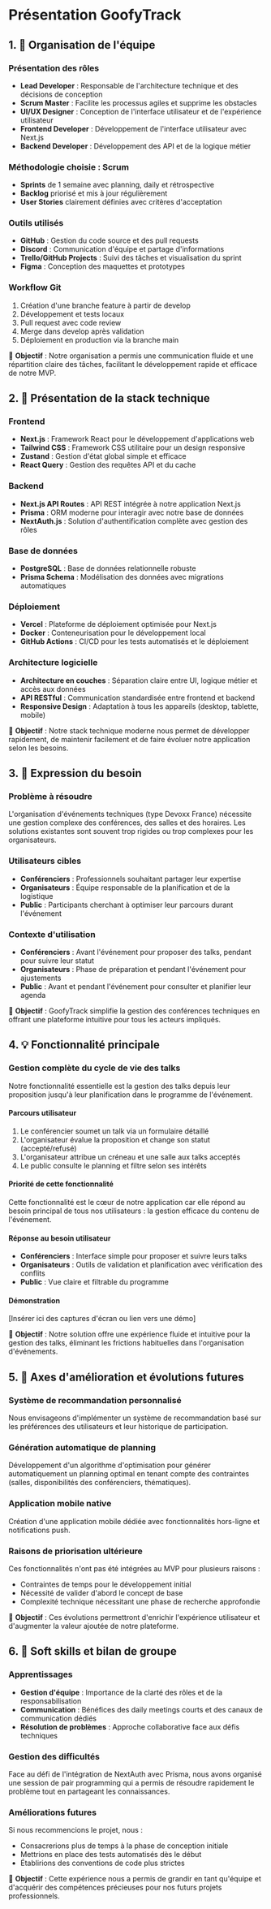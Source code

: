 # Présentation GoofyTrack

## 1. 👥 Organisation de l'équipe

### Présentation des rôles
- **Lead Developer** : Responsable de l'architecture technique et des décisions de conception
- **Scrum Master** : Facilite les processus agiles et supprime les obstacles
- **UI/UX Designer** : Conception de l'interface utilisateur et de l'expérience utilisateur
- **Frontend Developer** : Développement de l'interface utilisateur avec Next.js
- **Backend Developer** : Développement des API et de la logique métier

### Méthodologie choisie : Scrum
- **Sprints** de 1 semaine avec planning, daily et rétrospective
- **Backlog** priorisé et mis à jour régulièrement
- **User Stories** clairement définies avec critères d'acceptation

### Outils utilisés
- **GitHub** : Gestion du code source et des pull requests
- **Discord** : Communication d'équipe et partage d'informations
- **Trello/GitHub Projects** : Suivi des tâches et visualisation du sprint
- **Figma** : Conception des maquettes et prototypes

### Workflow Git
1. Création d'une branche feature à partir de develop
2. Développement et tests locaux
3. Pull request avec code review
4. Merge dans develop après validation
5. Déploiement en production via la branche main

🎯 **Objectif** : Notre organisation a permis une communication fluide et une répartition claire des tâches, facilitant le développement rapide et efficace de notre MVP.

## 2. 🧱 Présentation de la stack technique

### Frontend
- **Next.js** : Framework React pour le développement d'applications web
- **Tailwind CSS** : Framework CSS utilitaire pour un design responsive
- **Zustand** : Gestion d'état global simple et efficace
- **React Query** : Gestion des requêtes API et du cache

### Backend
- **Next.js API Routes** : API REST intégrée à notre application Next.js
- **Prisma** : ORM moderne pour interagir avec notre base de données
- **NextAuth.js** : Solution d'authentification complète avec gestion des rôles

### Base de données
- **PostgreSQL** : Base de données relationnelle robuste
- **Prisma Schema** : Modélisation des données avec migrations automatiques

### Déploiement
- **Vercel** : Plateforme de déploiement optimisée pour Next.js
- **Docker** : Conteneurisation pour le développement local
- **GitHub Actions** : CI/CD pour les tests automatisés et le déploiement

### Architecture logicielle
- **Architecture en couches** : Séparation claire entre UI, logique métier et accès aux données
- **API RESTful** : Communication standardisée entre frontend et backend
- **Responsive Design** : Adaptation à tous les appareils (desktop, tablette, mobile)

🎯 **Objectif** : Notre stack technique moderne nous permet de développer rapidement, de maintenir facilement et de faire évoluer notre application selon les besoins.

## 3. 🧭 Expression du besoin

### Problème à résoudre
L'organisation d'événements techniques (type Devoxx France) nécessite une gestion complexe des conférences, des salles et des horaires. Les solutions existantes sont souvent trop rigides ou trop complexes pour les organisateurs.

### Utilisateurs cibles
- **Conférenciers** : Professionnels souhaitant partager leur expertise
- **Organisateurs** : Équipe responsable de la planification et de la logistique
- **Public** : Participants cherchant à optimiser leur parcours durant l'événement

### Contexte d'utilisation
- **Conférenciers** : Avant l'événement pour proposer des talks, pendant pour suivre leur statut
- **Organisateurs** : Phase de préparation et pendant l'événement pour ajustements
- **Public** : Avant et pendant l'événement pour consulter et planifier leur agenda

🎯 **Objectif** : GoofyTrack simplifie la gestion des conférences techniques en offrant une plateforme intuitive pour tous les acteurs impliqués.

## 4. 💡 Fonctionnalité principale

### Gestion complète du cycle de vie des talks
Notre fonctionnalité essentielle est la gestion des talks depuis leur proposition jusqu'à leur planification dans le programme de l'événement.

#### Parcours utilisateur
1. Le conférencier soumet un talk via un formulaire détaillé
2. L'organisateur évalue la proposition et change son statut (accepté/refusé)
3. L'organisateur attribue un créneau et une salle aux talks acceptés
4. Le public consulte le planning et filtre selon ses intérêts

#### Priorité de cette fonctionnalité
Cette fonctionnalité est le cœur de notre application car elle répond au besoin principal de tous nos utilisateurs : la gestion efficace du contenu de l'événement.

#### Réponse au besoin utilisateur
- **Conférenciers** : Interface simple pour proposer et suivre leurs talks
- **Organisateurs** : Outils de validation et planification avec vérification des conflits
- **Public** : Vue claire et filtrable du programme

#### Démonstration
[Insérer ici des captures d'écran ou lien vers une démo]

🎯 **Objectif** : Notre solution offre une expérience fluide et intuitive pour la gestion des talks, éliminant les frictions habituelles dans l'organisation d'événements.

## 5. 🔭 Axes d'amélioration et évolutions futures

### Système de recommandation personnalisé
Nous envisageons d'implémenter un système de recommandation basé sur les préférences des utilisateurs et leur historique de participation.

### Génération automatique de planning
Développement d'un algorithme d'optimisation pour générer automatiquement un planning optimal en tenant compte des contraintes (salles, disponibilités des conférenciers, thématiques).

### Application mobile native
Création d'une application mobile dédiée avec fonctionnalités hors-ligne et notifications push.

### Raisons de priorisation ultérieure
Ces fonctionnalités n'ont pas été intégrées au MVP pour plusieurs raisons :
- Contraintes de temps pour le développement initial
- Nécessité de valider d'abord le concept de base
- Complexité technique nécessitant une phase de recherche approfondie

🎯 **Objectif** : Ces évolutions permettront d'enrichir l'expérience utilisateur et d'augmenter la valeur ajoutée de notre plateforme.

## 6. 🤝 Soft skills et bilan de groupe

### Apprentissages
- **Gestion d'équipe** : Importance de la clarté des rôles et de la responsabilisation
- **Communication** : Bénéfices des daily meetings courts et des canaux de communication dédiés
- **Résolution de problèmes** : Approche collaborative face aux défis techniques

### Gestion des difficultés
Face au défi de l'intégration de NextAuth avec Prisma, nous avons organisé une session de pair programming qui a permis de résoudre rapidement le problème tout en partageant les connaissances.

### Améliorations futures
Si nous recommencions le projet, nous :
- Consacrerions plus de temps à la phase de conception initiale
- Mettrions en place des tests automatisés dès le début
- Établirions des conventions de code plus strictes

🎯 **Objectif** : Cette expérience nous a permis de grandir en tant qu'équipe et d'acquérir des compétences précieuses pour nos futurs projets professionnels.